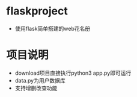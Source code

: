 # flaskproject
 - 使用flask简单搭建的web花名册 

# 项目说明
 - download项目直接执行python3 app.py即可运行
 - data.py为用户数据库
 - 支持增删改查功能